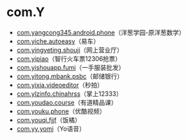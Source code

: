 # com.Y

- [com.yangcong345.android.phone](./com.yangcong345.android.phone/readme.md)（洋葱学园-原洋葱数学）
- [com.yiche.autoeasy](./com.yiche.autoeasy/readme.md)（易车）
- [com.yingyeting.shouji](./com.yingyeting.shouji/readme.md)（网上营业厅）
- [com.yipiao](./com.yipiao/readme.md)（智行火车票12306抢票）
- [com.yishouapp.fumi](./com.yishouapp.fumi/readme.md)（一手服装批发）
- [com.yitong.mbank.psbc](./com.yitong.mbank.psbc/readme.md)（邮储银行）
- [com.yixia.videoeditor](./com.yixia.videoeditor/readme.md)（秒拍）
- [com.ylzinfo.chinahrss](./com.ylzinfo.chinahrss/readme.md)（掌上12333）
- [com.youdao.course](./com.youdao.course/readme.md)（有道精品课）
- [com.youku.phone](./com.youku.phone/readme.md)（优酷视频）
- [com.youqi.fjjf](./com.youqi.fjjf/readme.md)（饭橘）
- [com.yy.yomi](./com.yy.yomi/readme.md)（Yo语音）
